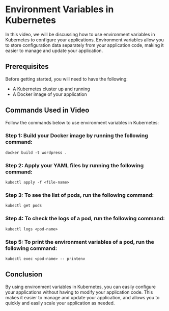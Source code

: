 # Environment Variables in Kubernetes
In this video, we will be discussing how to use environment variables in Kubernetes to configure your applications. Environment variables allow you to store configuration data separately from your application code, making it easier to manage and update your application.

## Prerequisites
Before getting started, you will need to have the following:
- A Kubernetes cluster up and running
- A Docker image of your application

## Commands Used in Video
Follow the commands below to use environment variables in Kubernetes:

### Step 1: Build your Docker image by running the following command:
```
docker build -t wordpress .
```

### Step 2: Apply your YAML files by running the following command:
```
kubectl apply -f <file-name>
```

### Step 3: To see the list of pods, run the following command:
```
kubectl get pods
```

### Step 4: To check the logs of a pod, run the following command:
```
kubectl logs <pod-name>
```

### Step 5: To print the environment variables of a pod, run the following command:
```
kubectl exec <pod-name> -- printenv
```

## Conclusion
By using environment variables in Kubernetes, you can easily configure your applications without having to modify your application code. This makes it easier to manage and update your application, and allows you to quickly and easily scale your application as needed.